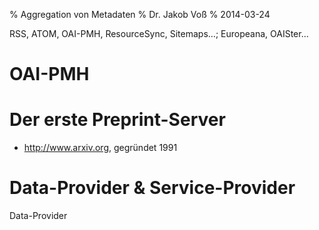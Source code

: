 % Aggregation von Metadaten
% Dr. Jakob Voß
% 2014-03-24

RSS, ATOM, OAI-PMH, ResourceSync, Sitemaps…; Europeana, OAISter...

# OAI-PMH


# Der erste Preprint-Server


* <http://www.arxiv.org>, gegründet 1991

# Data-Provider & Service-Provider

Data-Provider
